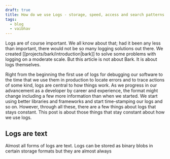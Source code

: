 ```yaml
---
draft: true
title: How do we use Logs - storage, speed, access and search patterns
tags:
  - blog
  - vaibhav
---
```

Logs are of course important. We all know about that; had it been any less than important, there would not be so many logging solutions out there. We created [[projects/bark/introduction|bark]] to solve some problems with logging on a moderate scale. But this article is not about Bark. It is about logs themselves.

Right from the beginning the first use of logs for debugging our software to the time that we use them in production to locate errors and to trace actions of some kind, logs are central to how things work. As we progress in our advancement as a developer by career and experience, the format might change including a few more information than when we started. We start using better libraries and frameworks and start time-stamping our logs and so on. However, through all these, there are a few things about logs that stays constant. This post is about those things that stay constant about how we use logs.

## Logs are text
Almost all forms of logs are text. Logs can be stored as binary blobs in certain storage formats but they are almost always